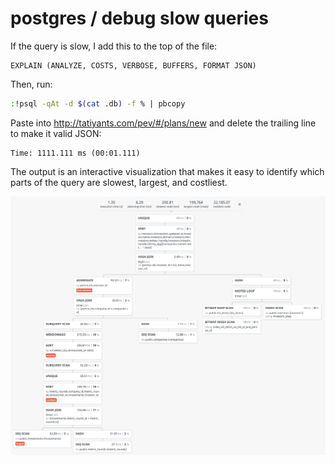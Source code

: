 # postgres / debug slow queries

If the query is slow, I add this to the top of the file:

```
EXPLAIN (ANALYZE, COSTS, VERBOSE, BUFFERS, FORMAT JSON)
```

Then, run:

```bash
:!psql -qAt -d $(cat .db) -f % | pbcopy
```

Paste into <http://tatiyants.com/pev/#/plans/new>
and delete the trailing line to make it valid JSON:

```
Time: 1111.111 ms (00:01.111)
```

The output is an interactive visualization that makes it
easy to identify which parts of the query are
slowest, largest, and costliest.

![EXPLAIN visualizer](/images/postgres-explain-visualizer.png)
